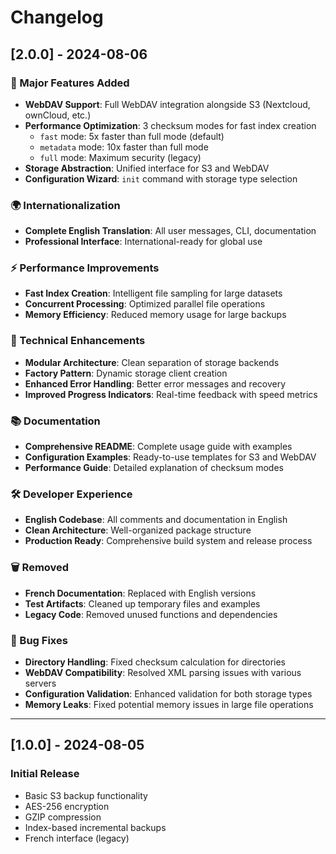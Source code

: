 # Changelog

## [2.0.0] - 2024-08-06

### 🚀 Major Features Added
- **WebDAV Support**: Full WebDAV integration alongside S3 (Nextcloud, ownCloud, etc.)
- **Performance Optimization**: 3 checksum modes for fast index creation
  - `fast` mode: 5x faster than full mode (default)
  - `metadata` mode: 10x faster than full mode
  - `full` mode: Maximum security (legacy)
- **Storage Abstraction**: Unified interface for S3 and WebDAV
- **Configuration Wizard**: `init` command with storage type selection

### 🌍 Internationalization
- **Complete English Translation**: All user messages, CLI, documentation
- **Professional Interface**: International-ready for global use

### ⚡ Performance Improvements
- **Fast Index Creation**: Intelligent file sampling for large datasets
- **Concurrent Processing**: Optimized parallel file operations
- **Memory Efficiency**: Reduced memory usage for large backups

### 🔧 Technical Enhancements
- **Modular Architecture**: Clean separation of storage backends
- **Factory Pattern**: Dynamic storage client creation
- **Enhanced Error Handling**: Better error messages and recovery
- **Improved Progress Indicators**: Real-time feedback with speed metrics

### 📚 Documentation
- **Comprehensive README**: Complete usage guide with examples
- **Configuration Examples**: Ready-to-use templates for S3 and WebDAV
- **Performance Guide**: Detailed explanation of checksum modes

### 🛠️ Developer Experience
- **English Codebase**: All comments and documentation in English
- **Clean Architecture**: Well-organized package structure
- **Production Ready**: Comprehensive build system and release process

### 🗑️ Removed
- **French Documentation**: Replaced with English versions
- **Test Artifacts**: Cleaned up temporary files and examples
- **Legacy Code**: Removed unused functions and dependencies

### 🐛 Bug Fixes
- **Directory Handling**: Fixed checksum calculation for directories
- **WebDAV Compatibility**: Resolved XML parsing issues with various servers
- **Configuration Validation**: Enhanced validation for both storage types
- **Memory Leaks**: Fixed potential memory issues in large file operations

---

## [1.0.0] - 2024-08-05

### Initial Release
- Basic S3 backup functionality
- AES-256 encryption
- GZIP compression
- Index-based incremental backups
- French interface (legacy)